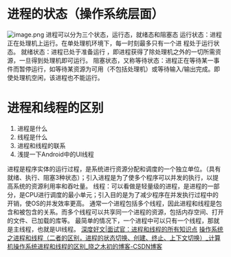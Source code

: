 # 进程的状态（操作系统层面）
![image.png](http://starrylixu.oss-cn-beijing.aliyuncs.com/b8c474f0e4fb51dd499fb1e6a368bfef.png)
进程可以分为三个状态，运行态，就绪态和阻塞态
 运行状态：进程正在处理机上运行。在单处理机环境下，每一时刻最多只有一个进 程处于运行状态。 
就绪状态：进程已处于准备运行 ，即进程获得了除处理机之外的一切所需资源，一旦得到处理机即可运行。
阻塞状态，又称等待状态：进程正在等待某一事件而暂停运行，如等待某资源为可用（不包括处理机）或等待输入/输出完成。即使处理机空闲，该进程也不能运行。
# 进程和线程的区别

1. 进程是什么
2. 线程是什么
3. 进程和线程的联系
4. 浅提一下Android中的UI线程

进程是程序实体的运行过程，是系统进行资源分配和调度的一个独立单位。（具有就绪、执行、阻塞3种状态）；引入进程是为了使多个程序可以并发的执行，以提高系统的资源利用率和吞吐量。
线程：可以看做是轻量级的进程，是进程的一部分，是CPU进行调度的最小单元；引入目的是为了减少程序在并发执行过程中的开销，使OS的并发效率更高。
通常一个进程包括多个线程，因此进程和线程是包含和被包含的关系。而多个线程可以共享同一个进程的资源，包括内存空间、打开的文件、已加载的库等。
最简单的情况下，一个进程中可以只有一个线程，那就是主线程，也就是UI线程。
[深度好文|面试官：进程和线程的所有知识点](https://zhuanlan.zhihu.com/p/317144739)
[操作系统之进程和线程（二者的区别，进程的状态切换、创建、终止、上下文切换）_计算机操作系统进程和线程的区别_晓之木初的博客-CSDN博客](https://blog.csdn.net/u014454538/article/details/99330919)


